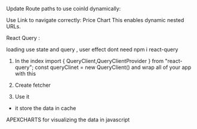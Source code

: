 
Update Route paths to use coinId dynamically:


<Switch>
  <Route path={`/:coinId/price`}>
    <Price />
  </Route>
  <Route path={`/:coinId/chart`}>
    <Chart />
  </Route>
</Switch>
Use Link to navigate correctly:


<Link to={`/${coinId}/price`}>Price</Link>
<Link to={`/${coinId}/chart`}>Chart</Link>
This enables dynamic nested URLs.


React Query : 

loading use state and query , user effect dont need 
npm i react-query

1. In the index
import { QueryClient,QueryClientProvider } from "react-query";
const queryClinet = new QueryClient()
and wrap all of your app with this 


2. Create fetcher 
3. Use it 

- it store the data in cache 


APEXCHARTS for visualizing the data in javascript